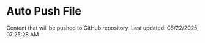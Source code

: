 # Auto Push File

Content that will be pushed to GitHub repository.
Last updated: 08/22/2025, 07:25:28 AM